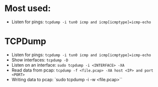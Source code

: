 # Most used:
- Listen for pings: `tcpdump -i tun0 icmp and icmp[icmptype]=icmp-echo`

# TCPDump
- Listen for pings: `tcpdump -i tun0 icmp and icmp[icmptype]=icmp-echo`
- Show interfaces: `tcpdump -D`
- Listen on an interface: `sudo tcpdump -i <INTERFACE> -XA`
- Read data from pcap: `tcpdump -f <file.pcap> -XA host <IP> and port <PORT>`
- Writing data to pcap: `sudo tcpdump -i <INTERFACE> -w <file.pcap>``
